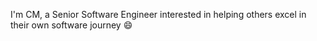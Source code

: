 I'm CM, a Senior Software Engineer interested in helping others excel in their own software journey 😄
